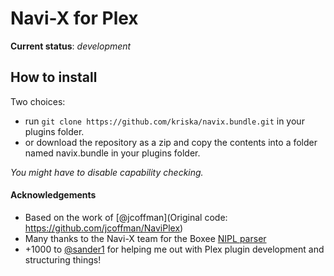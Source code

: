 # Navi-X for Plex
**Current status**: *development*

## How to install
Two choices:
* run `git clone https://github.com/kriska/navix.bundle.git` in your plugins folder.
* or download the repository as a zip and copy the contents into a folder named navix.bundle in your plugins folder.

*You might have to disable capability checking.*

#### Acknowledgements
* Based on the work of [@jcoffman](Original code: https://github.com/jcoffman/NaviPlex)
* Many thanks to the Navi-X team for the Boxee [NIPL parser](http://code.google.com/p/navi-x/source/browse/trunk/Navi-X%20BOXEE/beta/com.navix.main/source/libs/nipl.py)
* +1000 to [@sander1](https://github.com/sander1) for helping me out with Plex plugin development and structuring things!
